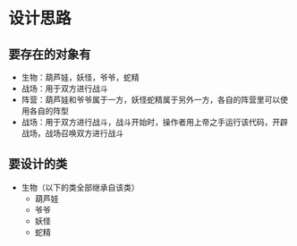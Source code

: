 设计思路
=======
## 要存在的对象有
- 生物：葫芦娃，妖怪，爷爷，蛇精
- 战场：用于双方进行战斗
- 阵营：葫芦娃和爷爷属于一方，妖怪蛇精属于另外一方，各自的阵营里可以使用各自的阵型
- 战场：用于双方进行战斗，战斗开始时，操作者用上帝之手运行该代码，开辟战场，战场召唤双方进行战斗
## 要设计的类
- 生物（以下的类全部继承自该类）
  - 葫芦娃
  - 爷爷
  - 妖怪
  - 蛇精
